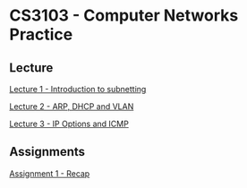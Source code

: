 # CS3103 -  Computer Networks Practice

## Lecture
[Lecture 1 - Introduction to subnetting]({{site.baseurl}}/2020-08-11-cs3103-lecture-1-introduction-to-subnet/)

[Lecture 2 - ARP, DHCP and VLAN]({{site.baseurl}}/2020-08-18-cs3103-lecture-2-arp-dhcp-vlan/)

[Lecture 3 - IP Options and ICMP ]({{site.baseurl}}/2020-08-25-cs3103-lecture-3-ip-options-icmp/)
## Assignments
[Assignment 1 - Recap]({{site.baseurl}}/2020-08-17-cs3103-assignment-1)
